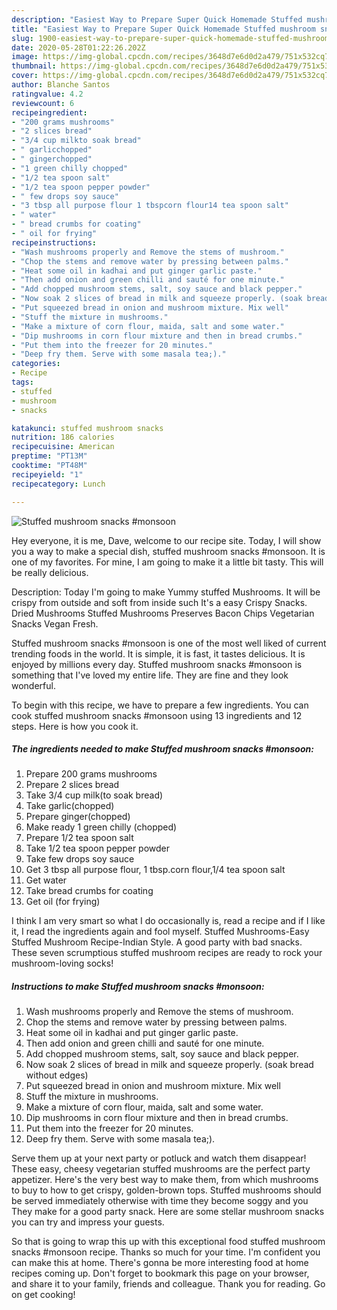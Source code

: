 ```yaml
---
description: "Easiest Way to Prepare Super Quick Homemade Stuffed mushroom snacks #monsoon"
title: "Easiest Way to Prepare Super Quick Homemade Stuffed mushroom snacks #monsoon"
slug: 1900-easiest-way-to-prepare-super-quick-homemade-stuffed-mushroom-snacks-monsoon
date: 2020-05-28T01:22:26.202Z
image: https://img-global.cpcdn.com/recipes/3648d7e6d0d2a479/751x532cq70/stuffed-mushroom-snacks-monsoon-recipe-main-photo.jpg
thumbnail: https://img-global.cpcdn.com/recipes/3648d7e6d0d2a479/751x532cq70/stuffed-mushroom-snacks-monsoon-recipe-main-photo.jpg
cover: https://img-global.cpcdn.com/recipes/3648d7e6d0d2a479/751x532cq70/stuffed-mushroom-snacks-monsoon-recipe-main-photo.jpg
author: Blanche Santos
ratingvalue: 4.2
reviewcount: 6
recipeingredient:
- "200 grams mushrooms"
- "2 slices bread"
- "3/4 cup milkto soak bread"
- " garlicchopped"
- " gingerchopped"
- "1 green chilly chopped"
- "1/2 tea spoon salt"
- "1/2 tea spoon pepper powder"
- " few drops soy sauce"
- "3 tbsp all purpose flour 1 tbspcorn flour14 tea spoon salt"
- " water"
- " bread crumbs for coating"
- " oil for frying"
recipeinstructions:
- "Wash mushrooms properly and Remove the stems of mushroom."
- "Chop the stems and remove water by pressing between palms."
- "Heat some oil in kadhai and put ginger garlic paste."
- "Then add onion and green chilli and sauté for one minute."
- "Add chopped mushroom stems, salt, soy sauce and black pepper."
- "Now soak 2 slices of bread in milk and squeeze properly. (soak bread without edges)"
- "Put squeezed bread in onion and mushroom mixture. Mix well"
- "Stuff the mixture in mushrooms."
- "Make a mixture of corn flour, maida, salt and some water."
- "Dip mushrooms in corn flour mixture and then in bread crumbs."
- "Put them into the freezer for 20 minutes."
- "Deep fry them. Serve with some masala tea;)."
categories:
- Recipe
tags:
- stuffed
- mushroom
- snacks

katakunci: stuffed mushroom snacks 
nutrition: 186 calories
recipecuisine: American
preptime: "PT13M"
cooktime: "PT48M"
recipeyield: "1"
recipecategory: Lunch

---
```



![Stuffed mushroom snacks #monsoon](https://img-global.cpcdn.com/recipes/3648d7e6d0d2a479/751x532cq70/stuffed-mushroom-snacks-monsoon-recipe-main-photo.jpg)

Hey everyone, it is me, Dave, welcome to our recipe site. Today, I will show you a way to make a special dish, stuffed mushroom snacks #monsoon. It is one of my favorites. For mine, I am going to make it a little bit tasty. This will be really delicious.

Description: Today I&#39;m going to make Yummy stuffed Mushrooms. It will be crispy from outside and soft from inside such It&#39;s a easy Crispy Snacks. Dried Mushrooms Stuffed Mushrooms Preserves Bacon Chips Vegetarian Snacks Vegan Fresh.

Stuffed mushroom snacks #monsoon is one of the most well liked of current trending foods in the world. It is simple, it is fast, it tastes delicious. It is enjoyed by millions every day. Stuffed mushroom snacks #monsoon is something that I've loved my entire life. They are fine and they look wonderful.


To begin with this recipe, we have to prepare a few ingredients. You can cook stuffed mushroom snacks #monsoon using 13 ingredients and 12 steps. Here is how you cook it.

<!--inarticleads1-->

##### The ingredients needed to make Stuffed mushroom snacks #monsoon:

1. Prepare 200 grams mushrooms
1. Prepare 2 slices bread
1. Take 3/4 cup milk(to soak bread)
1. Take  garlic(chopped)
1. Prepare  ginger(chopped)
1. Make ready 1 green chilly (chopped)
1. Prepare 1/2 tea spoon salt
1. Take 1/2 tea spoon pepper powder
1. Take  few drops soy sauce
1. Get 3 tbsp all purpose flour, 1 tbsp.corn flour,1/4 tea spoon salt
1. Get  water
1. Take  bread crumbs for coating
1. Get  oil (for frying)


I think I am very smart so what I do occasionally is, read a recipe and if I like it, I read the ingredients again and fool myself. Stuffed Mushrooms-Easy Stuffed Mushroom Recipe-Indian Style. A good party with bad snacks. These seven scrumptious stuffed mushroom recipes are ready to rock your mushroom-loving socks! 

<!--inarticleads2-->

##### Instructions to make Stuffed mushroom snacks #monsoon:

1. Wash mushrooms properly and Remove the stems of mushroom.
1. Chop the stems and remove water by pressing between palms.
1. Heat some oil in kadhai and put ginger garlic paste.
1. Then add onion and green chilli and sauté for one minute.
1. Add chopped mushroom stems, salt, soy sauce and black pepper.
1. Now soak 2 slices of bread in milk and squeeze properly. (soak bread without edges)
1. Put squeezed bread in onion and mushroom mixture. Mix well
1. Stuff the mixture in mushrooms.
1. Make a mixture of corn flour, maida, salt and some water.
1. Dip mushrooms in corn flour mixture and then in bread crumbs.
1. Put them into the freezer for 20 minutes.
1. Deep fry them. Serve with some masala tea;).


Serve them up at your next party or potluck and watch them disappear! These easy, cheesy vegetarian stuffed mushrooms are the perfect party appetizer. Here&#39;s the very best way to make them, from which mushrooms to buy to how to get crispy, golden-brown tops. Stuffed mushrooms should be served immediately otherwise with time they become soggy and you They make for a good party snack. Here are some stellar mushroom snacks you can try and impress your guests. 

So that is going to wrap this up with this exceptional food stuffed mushroom snacks #monsoon recipe. Thanks so much for your time. I'm confident you can make this at home. There's gonna be more interesting food at home recipes coming up. Don't forget to bookmark this page on your browser, and share it to your family, friends and colleague. Thank you for reading. Go on get cooking!
